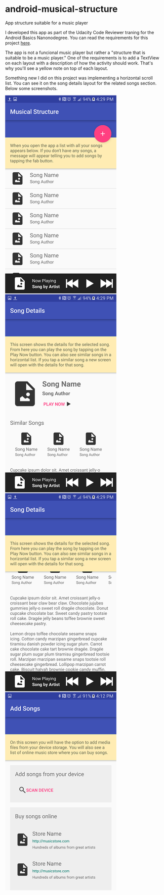 # android-musical-structure
App structure suitable for a music player

I developed this app as part of the Udacity Code Reviewer traning for the Android Basics Nanonodegree. You can read the requirements for this project [here](https://github.com/udacity/Project-Descriptions-for-Review/blob/master/Beginner%20Android/Musical_Structure.md).

The app is not a funcional music player but rather a "structure that is suitable to be a music player." One of the requirements is to  add a TextView on each layout with a description of how the activity should work. That's why you'll see a yellow note on top of each layout.

Something new I did on this project was implementing a horizontal scroll list. You can see it on the song details layout for the related songs section. Below some screenshots.

![Songs List](https://github.com/throwrocks/android-project-images/blob/master/musical-structure/songs-list.PNG)
![Song Details](https://github.com/throwrocks/android-project-images/blob/master/musical-structure/song-details.PNG)
![Song Details](https://github.com/throwrocks/android-project-images/blob/master/musical-structure/song-details2.PNG)
![Add Songs](https://github.com/throwrocks/android-project-images/blob/master/musical-structure/add-songs.PNG)
